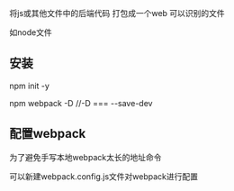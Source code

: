 将js或其他文件中的后端代码 打包成一个web 可以识别的文件

如node文件

安装
----------
npm init -y

npm webpack -D  //-D === --save-dev

配置webpack
----------
为了避免手写本地webpack太长的地址命令

可以新建webpack.config.js文件对webpack进行配置

